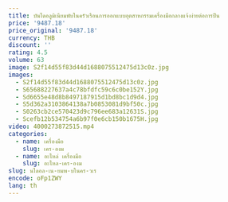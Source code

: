 ```yaml
---
title: บันไดอลูมิเนียมพับในครัวเรือนการออกแบบอุตสาหกรรมเครื่องมือกลางแจ้งง่ายต่อการปีน
price: '9487.18'
price_original: '9487.18'
currency: THB
discount: ''
rating: 4.5
volume: 63
image: S2f14d55f83d44d1688075512475d13c0z.jpg
images:
  - S2f14d55f83d44d1688075512475d13c0z.jpg
  - S65688227637a4c78bfdfc59c6c0be152Y.jpg
  - Sd6655e48d8b8497187915d1bd8bc1d9d4.jpg
  - S5d362a3103864138a7b0853081d9bf50c.jpg
  - S0263cb2ce570423d9c796ee683a12631S.jpg
  - Scefb12b534754a6b97f0e6cb150b1675H.jpg
video: 4000273872515.mp4
categories:
  - name: เครื่องมือ
    slug: เคร-องม
  - name: อะไหล่ เครื่องมือ
    slug: อะไหล-เคร-องม
slug: นไดอล-เน-ยมพ-บในคร-วเร
encode: oFp1ZWY
lang: th
---
```

  